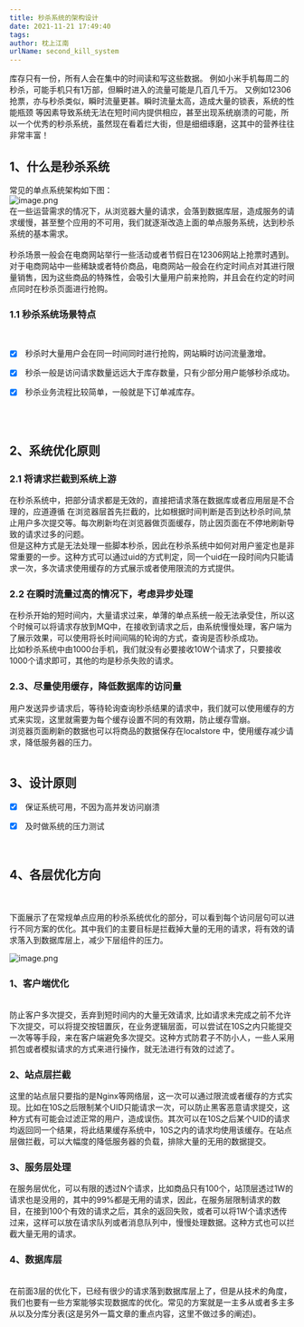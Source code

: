 ```yaml
---
title: 秒杀系统的架构设计
date: 2021-11-21 17:49:40
tags:
author: 枕上江南
urlName: second_kill_system
---
```


库存只有一份，所有人会在集中的时间读和写这些数据。 例如小米手机每周二的秒杀，可能手机只有1万部，但瞬时进入的流量可能是几百几千万。 又例如12306抢票，亦与秒杀类似，瞬时流量更甚。瞬时流量太高，造成大量的锁表，系统的性能瓶颈 等因素导致系统无法在短时间内提供相应，甚至出现系统崩溃的可能，所以一个优秀的秒杀系统，虽然现在看着烂大街，但是细细琢磨，这其中的营养往往非常丰富！

<!--more-->
## 1、什么是秒杀系统
常见的单点系统架构如下图：<br />
![image.png](https://pic.zhoutao123.com/miaoshao-1.png)
<br />在一些运营需求的情况下，从浏览器大量的请求，会落到数据库层，造成服务的请求缓慢，甚至整个应用的不可用，我们就逐渐改造上面的单点服务系统，达到秒杀系统的基本需求。<br />
<br />秒杀场景一般会在电商网站举行一些活动或者节假日在12306网站上抢票时遇到。对于电商网站中一些稀缺或者特价商品，电商网站一般会在约定时间点对其进行限量销售，因为这些商品的特殊性，会吸引大量用户前来抢购，并且会在约定的时间点同时在秒杀页面进行抢购。
<a name="7RicR"></a>
### 1.1 秒杀系统场景特点
<br />

- [x]  秒杀时大量用户会在同一时间同时进行抢购，网站瞬时访问流量激增。
- [x]  秒杀一般是访问请求数量远远大于库存数量，只有少部分用户能够秒杀成功。
- [x]  秒杀业务流程比较简单，一般就是下订单减库存。


<br />
<br />

<a name="dhgZ4"></a>
## 2、系统优化原则


<a name="A2Ooa"></a>
### 2.1 将请求拦截到系统上游
在秒杀系统中，把部分请求都是无效的，直接把请求落在数据库或者应用层是不合理的，应道遵循 在浏览器层首先拦截的，比如根据时间判断是否到达秒杀时间,禁止用户多次提交等。每次刷新均在浏览器做页面缓存，防止因页面在不停地刷新导致的请求过多的问题。<br />但是这种方式是无法处理一些脚本秒杀，因此在秒杀系统中如何对用户鉴定也是非常重要的一步。这种方式可以通过uid的方式判定，同一个uid在一段时间内只能请求一次，多次请求使用缓存的方式展示或者使用限流的方式提供。<br />

<a name="hfAgm"></a>
### 2.2 在瞬时流量过高的情况下，考虑异步处理
在秒杀开始的短时间内，大量请求过来，单薄的单点系统一般无法承受住，所以这个时候可以将请求存放到MQ中，在接收到请求之后，由系统慢慢处理，客户端为了展示效果，可以使用将长时间间隔的轮询的方式，查询是否秒杀成功。<br />比如秒杀系统中由1000台手机，我们就没有必要接收10W个请求了，只要接收1000个请求即可，其他的均是秒杀失败的请求。<br />

<a name="tqHui"></a>
### 2.3、尽量使用缓存，降低数据库的访问量
用户发送异步请求后，等待轮询查询秒杀结果的请求中，我们就可以使用缓存的方式来实现，这里就需要为每个缓存设置不同的有效期，防止缓存雪崩。<br />浏览器页面刷新的数据也可以将商品的数据保存在localstore 中，使用缓存减少请求，降低服务器的压力。<br />
<br />

<a name="lkZxJ"></a>
## 3、设计原则

- [x]  保证系统可用，不因为高并发访问崩溃
- [x]  及时做系统的压力测试


<br />

<a name="6K3hf"></a>
## 4、各层优化方向

<br />
<br />下面展示了在常规单点应用的秒杀系统优化的部分，可以看到每个访问层句可以进行不同方案的优化。其中我们的主要目标是拦截掉大量的无用的请求，将有效的请求落入到数据库层上，减少下层组件的压力。

![image.png](https://pic.zhoutao123.com/miaoshao-2.png)
<br />

<a name="1GZA3"></a>
### 1、客户端优化

<br />防止客户多次提交，丢弃到短时间内的大量无效请求, 比如请求未完成之前不允许下次提交，可以将提交按钮置灰，在业务逻辑层面，可以尝试在10S之内只能提交一次等等手段，来在客户端避免多次提交。这种方式防君子不防小人，一些人采用抓包或者模拟请求的方式来进行操作，就无法进行有效的过滤了。<br />

<a name="aK5Nc"></a>
### 2、站点层拦截
这里的站点层只要指的是Nginx等网络层，这一次可以通过限流或者缓存的方式实现。比如在10S之后限制某个UID只能请求一次，可以防止黑客恶意请求提交，这种方式有可能会过滤正常的用户，造成误伤。其次可以在10S之后某个UID的请求均返回同一个结果，将此结果缓存系统中，10S之内的请求均使用该缓存。在站点层做拦截，可以大幅度的降低服务器的负载，排除大量的无用的数据提交。<br />

<a name="jtie4"></a>
### 3、服务层处理
在服务层优化，可以有限的透过N个请求，比如商品只有100个，站顶层透过1W的请求也是没用的，其中的99%都是无用的请求，因此，在服务层限制请求的数目，在接到100个有效的请求之后，其余的返回失败，或者可以将1W个请求透传过来，这样可以放在请求队列或者消息队列中，慢慢处理数据。这种方式也可以拦截大量无用的请求。<br />

<a name="5uqZX"></a>
### 4、数据库层

<br />在前面3层的优化下，已经有很少的请求落到数据库层上了，但是从技术的角度，我们也要有一些方案能够实现数据库的优化。常见的方案就是一主多从或者多主多从以及分库分表(这是另外一篇文章的重点内容，这里不做过多的阐述)。<br />
<br />
<br />

